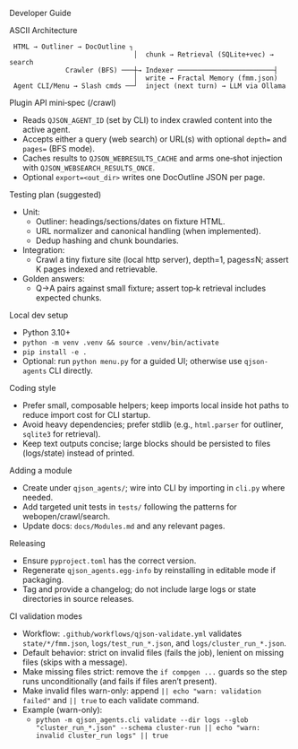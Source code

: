 Developer Guide

ASCII Architecture
```
 HTML → Outliner → DocOutline ┐
                               │  chunk → Retrieval (SQLite+vec) → search
              Crawler (BFS) ───┼→ Indexer ────────────────────────┤
                               │  write → Fractal Memory (fmm.json)
 Agent CLI/Menu → Slash cmds ──┘  inject (next turn) → LLM via Ollama
```

Plugin API mini‑spec (/crawl)
- Reads `QJSON_AGENT_ID` (set by CLI) to index crawled content into the active agent.
- Accepts either a query (web search) or URL(s) with optional `depth=` and `pages=` (BFS mode).
- Caches results to `QJSON_WEBRESULTS_CACHE` and arms one‑shot injection with `QJSON_WEBSEARCH_RESULTS_ONCE`.
- Optional `export=<out_dir>` writes one DocOutline JSON per page.

Testing plan (suggested)
- Unit:
  - Outliner: headings/sections/dates on fixture HTML.
  - URL normalizer and canonical handling (when implemented).
  - Dedup hashing and chunk boundaries.
- Integration:
  - Crawl a tiny fixture site (local http server), depth=1, pages≤N; assert K pages indexed and retrievable.
- Golden answers:
  - Q→A pairs against small fixture; assert top‑k retrieval includes expected chunks.

Local dev setup
- Python 3.10+
- `python -m venv .venv && source .venv/bin/activate`
- `pip install -e .`
- Optional: run `python menu.py` for a guided UI; otherwise use `qjson-agents` CLI directly.

Coding style
- Prefer small, composable helpers; keep imports local inside hot paths to reduce import cost for CLI startup.
- Avoid heavy dependencies; prefer stdlib (e.g., `html.parser` for outliner, `sqlite3` for retrieval).
- Keep text outputs concise; large blocks should be persisted to files (logs/state) instead of printed.

Adding a module
- Create under `qjson_agents/`; wire into CLI by importing in `cli.py` where needed.
- Add targeted unit tests in `tests/` following the patterns for webopen/crawl/search.
- Update docs: `docs/Modules.md` and any relevant pages.

Releasing
- Ensure `pyproject.toml` has the correct version.
- Regenerate `qjson_agents.egg-info` by reinstalling in editable mode if packaging.
- Tag and provide a changelog; do not include large logs or state directories in source releases.

CI validation modes
- Workflow: `.github/workflows/qjson-validate.yml` validates `state/*/fmm.json`, `logs/test_run_*.json`, and `logs/cluster_run_*.json`.
- Default behavior: strict on invalid files (fails the job), lenient on missing files (skips with a message).
- Make missing files strict: remove the `if compgen ...` guards so the step runs unconditionally (and fails if files aren’t present).
- Make invalid files warn-only: append `|| echo "warn: validation failed"` and `|| true` to each validate command.
- Example (warn-only):
  - `python -m qjson_agents.cli validate --dir logs --glob "cluster_run_*.json" --schema cluster-run || echo "warn: invalid cluster_run logs" || true`
